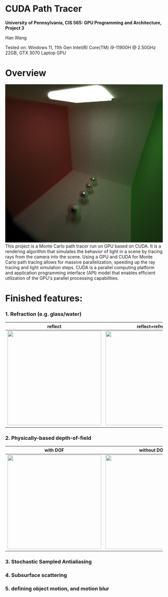 CUDA Path Tracer
================

**University of Pennsylvania, CIS 565: GPU Programming and Architecture, Project 3**

Han Wang

Tested on: Windows 11, 11th Gen Intel(R) Core(TM) i9-11900H @ 2.50GHz 22GB, GTX 3070 Laptop GPU

# Overview
![Unlock FPS](img/cornell.2023-09-29_13-31-12z.1734samp.png)
This project is a Monte Carlo path tracer run on GPU based on CUDA. It is a rendering algorithm that simulates the behavior of light in a scene by tracing rays from the camera into the scene. Using a GPU and CUDA for Monte Carlo path tracing allows for massive parallelization, speeding up the ray tracing and light simulation steps. CUDA is a parallel computing platform and application programming interface (API) model that enables efficient utilization of the GPU's parallel processing capabilities.




# Finished features:

### 1. Refraction (e.g. glass/water)
|reflect|reflect+refrect|
|:-----:|:-----:|
|<img src="https://github.com/Ibm510000/Project3-CUDA-Path-Tracer/blob/main/img/cornell.2023-09-29_09-07-59z.1028samp.png" width="300" height="300">|<img src="https://github.com/Ibm510000/Project3-CUDA-Path-Tracer/blob/main/img/cornell.2023-09-29_09-07-59z.1028samp.png" width="300" height="300">

### 2. Physically-based depth-of-field
|with DOF|without DOF|
|:-----:|:-----:|
|<img src="https://github.com/Ibm510000/Project3-CUDA-Path-Tracer/blob/main/img/cornell.2023-09-29_13-31-12z.2063samp.png" width="300" height="300">|<img src="https://github.com/Ibm510000/Project3-CUDA-Path-Tracer/blob/main/img/cornell.2023-09-29_13-31-12z.2063samp.png" width="300" height="300">


### 3. Stochastic Sampled Antialiasing



### 4. Subsurface scattering



### 5. defining object motion, and motion blur

